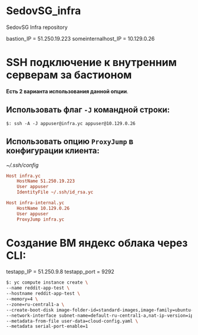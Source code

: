 # SedovSG_infra
SedovSG Infra repository

bastion_IP = 51.250.19.223
someinternalhost_IP = 10.129.0.26

# SSH подключение к внутренним серверам за бастионом

**Есть 2 варианта использования данной опции**.

## Использовать флаг `-J` командной строки:

```$: ssh -A -J appuser@infra.yc appuser@10.129.0.26```

## Использовать опцию `ProxyJump` в конфигурации клиента:

*~/.ssh/config*

```ini
Host infra.yc
    HostName 51.250.19.223
    User appuser
    IdentityFile ~/.ssh/id_rsa.yc

Host infra-internal.yc
    HostName 10.129.0.26
    User appuser
    ProxyJump infra.yc
```

# Создание ВМ яндекс облака через CLI:

testapp_IP = 51.250.9.8
testapp_port = 9292

```bash
$: yc compute instance create \
--name reddit-app-test \
--hostname reddit-app-test \
--memory=4 \
--zone=ru-central1-a \
--create-boot-disk image-folder-id=standard-images,image-family=ubuntu-1604-lts,size=10GB \
--network-interface subnet-name=default-ru-central1-a,nat-ip-version=ipv4 \
--metadata-from-file user-data=cloud-config.yaml \
--metadata serial-port-enable=1
```
